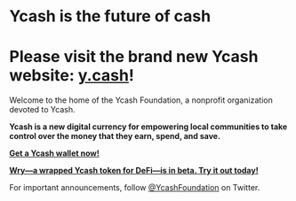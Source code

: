 # Ycash is the future of cash


# Please visit the brand new Ycash website: [y.cash](https://y.cash)!

Welcome to the home of the Ycash Foundation, a nonprofit organization devoted to Ycash.

**Ycash is a new digital currency for empowering local communities to take control over the money that they earn, spend, and save.**

[**Get a Ycash wallet now!**](/wallets)

**[Wry—a wrapped Ycash token for DeFi—is in beta. Try it out today!](https://github.com/yecdev/wry)**

For important announcements, follow [@YcashFoundation](https://twitter.com/YcashFoundation)
on Twitter.
